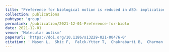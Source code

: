 ```yaml
---
title: "Preference for biological motion is reduced in ASD: implications for clinical trials and the search for biomarkers."
collection: publications
pubtype: 'group'
permalink: /publication/2021-12-01-Preference-for-biolo
date: 2021-12-01
venue: 'Molecular autism'
paperurl: 'https://doi.org/10.1186/s13229-021-00476-0'
citation: ' Mason L,  Shic F,  Falck-Ytter T,  Chakrabarti B,  Charman T,  Loth E,  Tillmann J,  Banaschewski T,  Baron-Cohen S,  Boelte S,  Buitelaar J,  Durston S,  LEAP Team*, &quot;Preference for biological motion is reduced in ASD: implications for clinical trials and the search for biomarkers..&quot; Molecular autism, 2021.'
---
```

